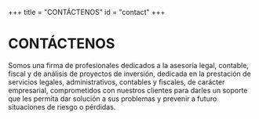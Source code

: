 +++
title = "CONTÁCTENOS"
id = "contact"
+++

# CONTÁCTENOS


Somos una firma de profesionales dedicados a la asesoría legal, contable, fiscal y de análisis de proyectos de inversión, dedicada en la prestación de servicios legales, administrativos, contables y fiscales, de carácter empresarial, comprometidos con nuestros clientes para darles un soporte que les permita dar solución a sus problemas y prevenir a futuro situaciones de riesgo o pérdidas.
